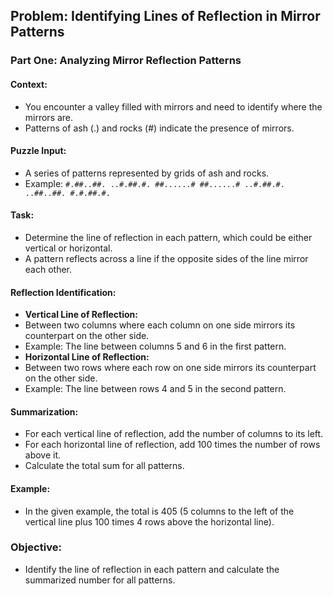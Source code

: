 ## Problem: Identifying Lines of Reflection in Mirror Patterns

### Part One: Analyzing Mirror Reflection Patterns

#### Context:
- You encounter a valley filled with mirrors and need to identify where the mirrors are.
- Patterns of ash (.) and rocks (#) indicate the presence of mirrors.

#### Puzzle Input:
- A series of patterns represented by grids of ash and rocks.
- Example:
`#.##..##.
..#.##.#.
##......#
##......#
..#.##.#.
..##..##.
#.#.##.#.`

#### Task:
- Determine the line of reflection in each pattern, which could be either vertical or horizontal.
- A pattern reflects across a line if the opposite sides of the line mirror each other.

#### Reflection Identification:
- **Vertical Line of Reflection:**
- Between two columns where each column on one side mirrors its counterpart on the other side.
- Example: The line between columns 5 and 6 in the first pattern.
- **Horizontal Line of Reflection:**
- Between two rows where each row on one side mirrors its counterpart on the other side.
- Example: The line between rows 4 and 5 in the second pattern.

#### Summarization:
- For each vertical line of reflection, add the number of columns to its left.
- For each horizontal line of reflection, add 100 times the number of rows above it.
- Calculate the total sum for all patterns.

#### Example:
- In the given example, the total is 405 (5 columns to the left of the vertical line plus 100 times 4 rows above the horizontal line).

### Objective:
- Identify the line of reflection in each pattern and calculate the summarized number for all patterns.
